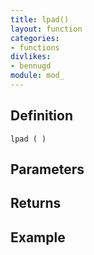 ```yaml
---
title: lpad()
layout: function
categories:
- functions
divlikes:
- bennugd
module: mod_
---
```


## Definition

    lpad ( )

## Parameters

## Returns

## Example
